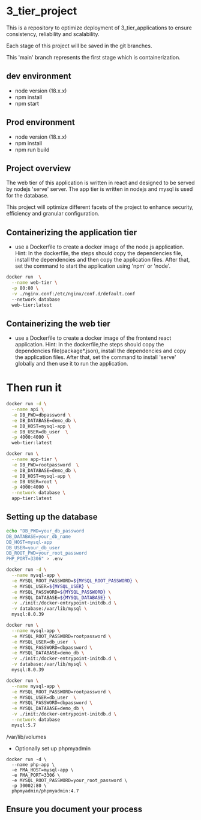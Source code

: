 
# 3_tier_project

This is a repository to optimize deployment of 3_tier_applications to ensure consistency, reliability and scalability.

Each stage of this project will be saved in the git branches.

This 'main' branch represents the first stage which is containerization.

## dev environment
- node version (18.x.x) 
- npm install 
- npm start

## Prod environment
- node version (18.x.x)
- npm install 
- npm run build

## Project overview
The web tier of this application is written in react and designed to be served by nodejs 'serve' server. The app tier is written in nodejs and mysql is used for the database.

This project will optimize different facets of the project to enhance security, efficiency and granular configuration.


## Containerizing the application tier
- use a Dockerfile to create a docker image of the node.js application.
Hint: In the dockerfile, the steps should copy the dependencies file, install the dependencies and then copy the application files. After that, set the command to start the application using 'npm' or 'node'.
```sh
docker run  \
  --name web-tier \
  -p 80:80 \
  -v ./nginx.conf:/etc/nginx/conf.d/default.conf
  --network database
  web-tier:latest
```

## Containerizing the web tier
- use a Dockerfile to create a docker image of the frontend react application.
Hint: In the dockerfile,the steps should copy the dependencies file(package*.json), install the dependencies and copy the application files. After that, set the command to install 'serve' globally and then use it to run the application.


# Then run it
```sh
docker run -d \
  --name api \
  -e DB_PWD=dbpassword \
  -e DB_DATABASE=demo_db \
  -e DB_HOST=mysql-app \
  -e DB_USER=db_user  \
  -p 4000:4000 \
  web-tier:latest

docker run \
  --name app-tier \
  -e DB_PWD=rootpassword  \
  -e DB_DATABASE=demo_db \
  -e DB_HOST=mysql-app \
  -e DB_USER=root \
  -p 4000:4000 \
  --network database \
  app-tier:latest 
```
## Setting up the database
```sh
echo "DB_PWD=your_db_password
DB_DATABASE=your_db_name
DB_HOST=mysql-app
DB_USER=your_db_user
DB_ROOT_PWD=your_root_password
PHP_PORT=3306" > .env
```

```sh
docker run -d \
  --name mysql-app \
  -e MYSQL_ROOT_PASSWORD=${MYSQL_ROOT_PASSWORD} \
  -e MYSQL_USER=${MYSQL_USER} \
  -e MYSQL_PASSWORD=${MYSQL_PASSWORD} \
  -e MYSQL_DATABASE=${MYSQL_DATABASE} \
  -v ./init:/docker-entrypoint-initdb.d \
  -v database:/var/lib/mysql \
  mysql:8.0.39

docker run \
  --name mysql-app \
  -e MYSQL_ROOT_PASSWORD=rootpassword \
  -e MYSQL_USER=db_user  \
  -e MYSQL_PASSWORD=dbpassword \
  -e MYSQL_DATABASE=demo_db \
  -v ./init:/docker-entrypoint-initdb.d \
  -v database:/var/lib/mysql \
  mysql:8.0.39

docker run \
  --name mysql-app \
  -e MYSQL_ROOT_PASSWORD=rootpassword \
  -e MYSQL_USER=db_user  \
  -e MYSQL_PASSWORD=dbpassword \
  -e MYSQL_DATABASE=demo_db \
  -v ./init:/docker-entrypoint-initdb.d \
  --network database
  mysql:5.7
```
/var/lib/volumes
- Optionally set up phpmyadmin
```
docker run -d \
  --name php-app \
  -e PMA_HOST=mysql-app \
  -e PMA_PORT=3306 \
  -e MYSQL_ROOT_PASSWORD=your_root_password \
  -p 30002:80 \
  phpmyadmin/phpmyadmin:4.7
```


## Ensure you document your process
